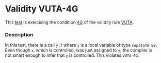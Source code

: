 # Validity VUTA-4G

This [test](.) is exercising the condition [4G](../Readme.md) of the validity rule [VUTA](../../vuta/Readme.md).

### Description

In this test, there is a call `y.f` where `y` is a local variable of type `sepatate BB`. Even though `x`, which is controlled, was just assigned to `y`, the compiler is not smart enough to infer that `y` is controlled. This violates `VUTA-4G`.
